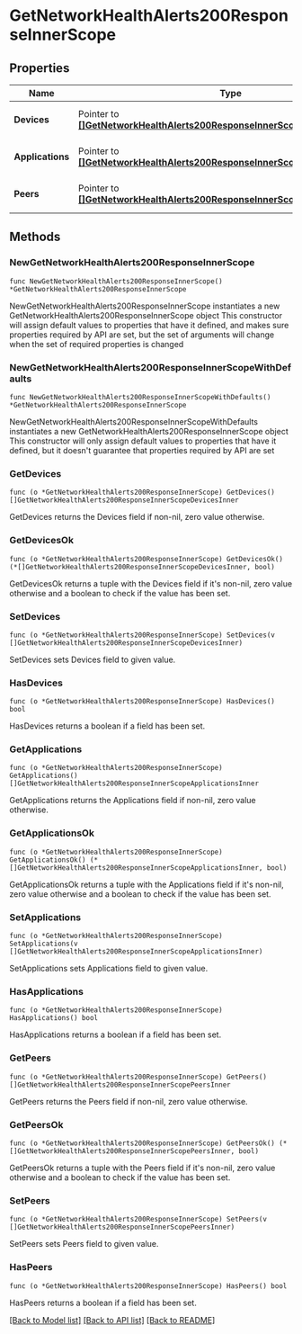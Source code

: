 # GetNetworkHealthAlerts200ResponseInnerScope

## Properties

Name | Type | Description | Notes
------------ | ------------- | ------------- | -------------
**Devices** | Pointer to [**[]GetNetworkHealthAlerts200ResponseInnerScopeDevicesInner**](GetNetworkHealthAlerts200ResponseInnerScopeDevicesInner.md) | Devices related to the alert | [optional] 
**Applications** | Pointer to [**[]GetNetworkHealthAlerts200ResponseInnerScopeApplicationsInner**](GetNetworkHealthAlerts200ResponseInnerScopeApplicationsInner.md) | Applications related to the alert | [optional] 
**Peers** | Pointer to [**[]GetNetworkHealthAlerts200ResponseInnerScopePeersInner**](GetNetworkHealthAlerts200ResponseInnerScopePeersInner.md) | Peers related to the alert | [optional] 

## Methods

### NewGetNetworkHealthAlerts200ResponseInnerScope

`func NewGetNetworkHealthAlerts200ResponseInnerScope() *GetNetworkHealthAlerts200ResponseInnerScope`

NewGetNetworkHealthAlerts200ResponseInnerScope instantiates a new GetNetworkHealthAlerts200ResponseInnerScope object
This constructor will assign default values to properties that have it defined,
and makes sure properties required by API are set, but the set of arguments
will change when the set of required properties is changed

### NewGetNetworkHealthAlerts200ResponseInnerScopeWithDefaults

`func NewGetNetworkHealthAlerts200ResponseInnerScopeWithDefaults() *GetNetworkHealthAlerts200ResponseInnerScope`

NewGetNetworkHealthAlerts200ResponseInnerScopeWithDefaults instantiates a new GetNetworkHealthAlerts200ResponseInnerScope object
This constructor will only assign default values to properties that have it defined,
but it doesn't guarantee that properties required by API are set

### GetDevices

`func (o *GetNetworkHealthAlerts200ResponseInnerScope) GetDevices() []GetNetworkHealthAlerts200ResponseInnerScopeDevicesInner`

GetDevices returns the Devices field if non-nil, zero value otherwise.

### GetDevicesOk

`func (o *GetNetworkHealthAlerts200ResponseInnerScope) GetDevicesOk() (*[]GetNetworkHealthAlerts200ResponseInnerScopeDevicesInner, bool)`

GetDevicesOk returns a tuple with the Devices field if it's non-nil, zero value otherwise
and a boolean to check if the value has been set.

### SetDevices

`func (o *GetNetworkHealthAlerts200ResponseInnerScope) SetDevices(v []GetNetworkHealthAlerts200ResponseInnerScopeDevicesInner)`

SetDevices sets Devices field to given value.

### HasDevices

`func (o *GetNetworkHealthAlerts200ResponseInnerScope) HasDevices() bool`

HasDevices returns a boolean if a field has been set.

### GetApplications

`func (o *GetNetworkHealthAlerts200ResponseInnerScope) GetApplications() []GetNetworkHealthAlerts200ResponseInnerScopeApplicationsInner`

GetApplications returns the Applications field if non-nil, zero value otherwise.

### GetApplicationsOk

`func (o *GetNetworkHealthAlerts200ResponseInnerScope) GetApplicationsOk() (*[]GetNetworkHealthAlerts200ResponseInnerScopeApplicationsInner, bool)`

GetApplicationsOk returns a tuple with the Applications field if it's non-nil, zero value otherwise
and a boolean to check if the value has been set.

### SetApplications

`func (o *GetNetworkHealthAlerts200ResponseInnerScope) SetApplications(v []GetNetworkHealthAlerts200ResponseInnerScopeApplicationsInner)`

SetApplications sets Applications field to given value.

### HasApplications

`func (o *GetNetworkHealthAlerts200ResponseInnerScope) HasApplications() bool`

HasApplications returns a boolean if a field has been set.

### GetPeers

`func (o *GetNetworkHealthAlerts200ResponseInnerScope) GetPeers() []GetNetworkHealthAlerts200ResponseInnerScopePeersInner`

GetPeers returns the Peers field if non-nil, zero value otherwise.

### GetPeersOk

`func (o *GetNetworkHealthAlerts200ResponseInnerScope) GetPeersOk() (*[]GetNetworkHealthAlerts200ResponseInnerScopePeersInner, bool)`

GetPeersOk returns a tuple with the Peers field if it's non-nil, zero value otherwise
and a boolean to check if the value has been set.

### SetPeers

`func (o *GetNetworkHealthAlerts200ResponseInnerScope) SetPeers(v []GetNetworkHealthAlerts200ResponseInnerScopePeersInner)`

SetPeers sets Peers field to given value.

### HasPeers

`func (o *GetNetworkHealthAlerts200ResponseInnerScope) HasPeers() bool`

HasPeers returns a boolean if a field has been set.


[[Back to Model list]](../README.md#documentation-for-models) [[Back to API list]](../README.md#documentation-for-api-endpoints) [[Back to README]](../README.md)


